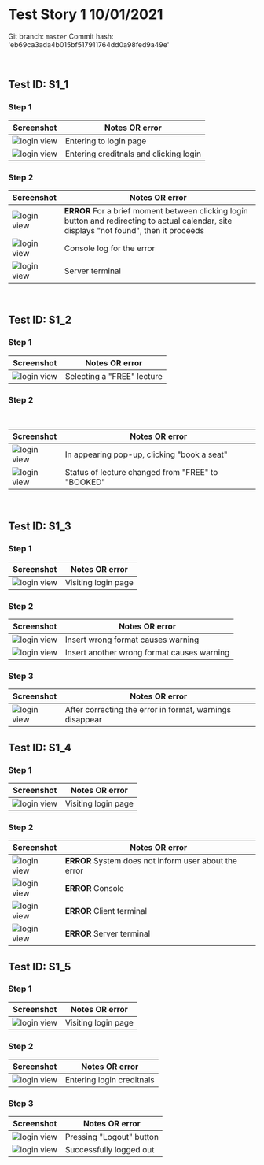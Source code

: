 # Test Story 1 10/01/2021

Git branch: `master` 
Commit hash: 'eb69ca3ada4b015bf517911764dd0a98fed9a49e'

<br>

## Test ID: S1_1

### Step 1

| Screenshot| Notes OR error |
| --- | --- |
| ![login view](./images/S1_1/Step1.png) | Entering to login page |
| ![login view](./images/S1_1/Step2.png) | Entering creditnals and clicking login |



### Step 2

| Screenshot | Notes OR error |
| --- | --- |
| ![login view](./images/S1_1/Step2_Error.png) | **ERROR** For a brief moment between clicking login button and redirecting to actual calendar, site displays "not found", then it proceeds |
| ![login view](./images/S1_1/Step2_error_console.png) | Console log for the error |
| ![login view](./images/S1_1/Step2_server_terminal.png) | Server terminal |


<br>

## Test ID: S1_2

### Step 1
| Screenshot | Notes OR error |
| --- | --- |
| ![login view](./images/S1_2/Step1.png) | Selecting a "FREE" lecture |

### Step 2

<br>

| Screenshot | Notes OR error |
| --- | --- |
| ![login view](./images/S1_2/Step2.png) | In appearing pop-up, clicking "book a seat" |
| ![login view](./images/S1_2/Step2_1.png) | Status of lecture changed from "FREE" to "BOOKED" |

<br>


## Test ID: S1_3

### Step 1

| Screenshot | Notes OR error |
| --- | --- |
| ![login view](./images/S1_3/Step1.png) | Visiting login page |



### Step 2

| Screenshot | Notes OR error |
| --- | --- |
| ![login view](./images/S1_3/Step2_1.png) | Insert wrong format causes warning |
| ![login view](./images/S1_3/Step2_2.png) | Insert another wrong format causes warning|


### Step 3

| Screenshot | Notes OR error |
| --- | --- |
| ![login view](./images/S1_3/Step3.png) | After correcting the error in format, warnings disappear|


## Test ID: S1_4

### Step 1

| Screenshot | Notes OR error |
| --- | --- |
| ![login view](./images/S1_4/Step1.png) | Visiting login page |

### Step 2

| Screenshot | Notes OR error |
| --- | --- |
| ![login view](./images/S1_4/Step2.png) | **ERROR** System does not inform user about the error|
| ![login view](./images/S1_4/Step2_error_console.png) | **ERROR** Console|
| ![login view](./images/S1_4/Step2_error_client_terminal.png) | **ERROR** Client terminal|
| ![login view](./images/S1_4/Step2_error_server_terminal.png) | **ERROR** Server terminal|


## Test ID: S1_5

### Step 1

| Screenshot | Notes OR error |
| --- | --- |
| ![login view](./images/S1_5/Step1_2.png) | Visiting login page |

### Step 2

| Screenshot | Notes OR error |
| --- | --- |
| ![login view](./images/S1_5/Step2_2.png) | Entering login creditnals |

### Step 3

| Screenshot | Notes OR error |
| --- | --- |
| ![login view](./images/S1_5/Step3_1.png) | Pressing "Logout" button |
| ![login view](./images/S1_5/Step3_2.png) | Successfully logged out |
